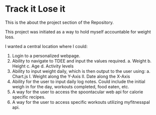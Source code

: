 # Track it Lose it

This is the about the project section of the Repository. 

This project was initiated as a way to hold myself accountable for weight loss. 

I wanted a central location where I could: 

1. Login to a personalized webpage.
2. Ability to navigate to TDEE and input the values required.
    a. Weight
    b. Height
    c. Age
    d. Activity levels
3. Ability to input weight daily, which is then output to the user using:
    a. Chart.js
        I. Weight along the Y-Axis
        II. Date along the X-Axis
4. Ability for the user to input daily log notes. Could include the initial weigh in for the day, workouts completed, food eaten, etc. 
5. A way for the user to access the spoontacular web api for calorie specific recipes.
6. A way for the user to access specific workouts utilizing myfitnesspal api. 
